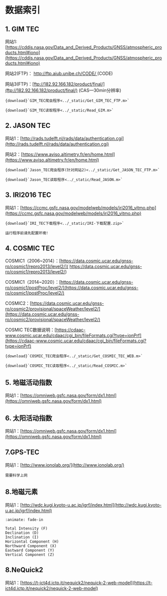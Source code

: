 # 数据索引

## 1. GIM TEC

网站1:[https://cddis.nasa.gov/Data_and_Derived_Products/GNSS/atmospheric_products.html#iono](https://cddis.nasa.gov/Data_and_Derived_Products/GNSS/atmospheric_products.html#iono)

网站2(FTP)： [http://ftp.aiub.unibe.ch/CODE/ ](http://ftp.aiub.unibe.ch/CODE/)    (CODE)

网站3(FTP)：[ftp://182.92.166.182/product/final/](ftp://182.92.166.182/product/final/)     (CAS—30min分辨率)

```{tip}
{download}`GIM_TEC爬虫程序<../_static/Get_GIM_TEC_FTP.m>`

{download}`GIM_TEC读取程序<../_static/Read_GIM.m>`
```

## 2. JASON TEC

网站1：[http://rads.tudelft.nl/rads/data/authentication.cgi](http://rads.tudelft.nl/rads/data/authentication.cgi)

网站2：[https://www.aviso.altimetry.fr/en/home.html](https://www.aviso.altimetry.fr/en/home.html)

```{tip}
{download}`Jason_TEC爬虫程序(针对网站2)<../_static/Get_JASON_TEC_FTP.m>`

{download}`Jason_TEC读取程序<../_static/Read_JASON.m>`
```

## 3. IRI2016 TEC

网站1：[https://ccmc.gsfc.nasa.gov/modelweb/models/iri2016_vitmo.php](https://ccmc.gsfc.nasa.gov/modelweb/models/iri2016_vitmo.php)

```{tip}
{download}`IRI_TEC下载程序<../_static/IRI-下载配置.zip>`

运行程序前请先配置环境!
```

## 4. COSMIC TEC

COSMIC1（2006~2014）：[https://data.cosmic.ucar.edu/gnss-ro/cosmic1/repro2013/level2/]( https://data.cosmic.ucar.edu/gnss-ro/cosmic1/repro2013/level2/)

COSMIC1（2014~2020）：[https://data.cosmic.ucar.edu/gnss-ro/cosmic1/postProc/level2/](https://data.cosmic.ucar.edu/gnss-ro/cosmic1/postProc/level2/)

COSMIC2：[https://data.cosmic.ucar.edu/gnss-ro/cosmic2/provisional/spaceWeather/level2/](https://data.cosmic.ucar.edu/gnss-ro/cosmic2/provisional/spaceWeather/level2/)

COSMIC TEC数据说明：[https://cdaac-www.cosmic.ucar.edu/cdaac/cgi_bin/fileFormats.cgi?type=ionPrf](https://cdaac-www.cosmic.ucar.edu/cdaac/cgi_bin/fileFormats.cgi?type=ionPrf)

```{tip}
{download}`COSMIC_TEC爬虫程序<../_static/Get_COSMIC_TEC_WEB.m>`

{download}`COSMIC_TEC读取程序<../_static/Read_COSMIC.m>`
```

## 5. 地磁活动指数

网站1：[https://omniweb.gsfc.nasa.gov/form/dx1.html](https://omniweb.gsfc.nasa.gov/form/dx1.html)

## 6. 太阳活动指数

网站1：[https://omniweb.gsfc.nasa.gov/form/dx1.html](https://omniweb.gsfc.nasa.gov/form/dx1.html)

## 7.GPS-TEC

网站1：[http://www.ionolab.org/](http://www.ionolab.org/)

```{caution}
需要科学上网
```

## 8.地磁元素

网站1：[http://wdc.kugi.kyoto-u.ac.jp/igrf/index.html](http://wdc.kugi.kyoto-u.ac.jp/igrf/index.html)

```{dropdown} 数据内容
:animate: fade-in

Total Intensity (F)  
Declination (D)  
Inclination (I)  
Horizontal Component (H)   
Northward Component (X)  
Eastward Component (Y)  
Vertical Component (Z)   
```

## 8.NeQuick2

网站1：[https://t-ict4d.ictp.it/nequick2/nequick-2-web-model](https://t-ict4d.ictp.it/nequick2/nequick-2-web-model)



